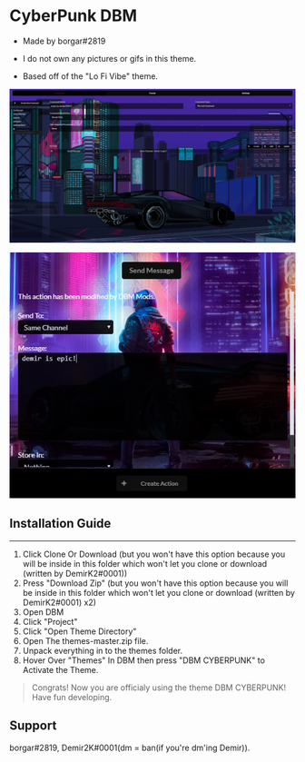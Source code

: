 # CyberPunk DBM

+ Made by borgar#2819

+ I do not own any pictures or gifs in this theme.

+ Based off of the "Lo Fi Vibe" theme.

![Preview](./img/preview.png)

![Preview](./img/preview2.png)

## Installation Guide
---------------------

1. Click Clone Or Download (but you won't have this option because you will be inside in this folder which won't let you clone or download (written by DemirK2#0001))
1. Press "Download Zip" (but you won't have this option because you will be inside in this folder which won't let you clone or download (written by DemirK2#0001) x2)
1. Open DBM
1. Click "Project"
1. Click "Open Theme Directory"
1. Open The themes-master.zip file. 
1. Unpack everything in to the themes folder.
1. Hover Over "Themes" In DBM then press "DBM CYBERPUNK" to Activate the Theme.


> Congrats! Now you are officialy using the theme DBM CYBERPUNK! Have fun developing.


 ## Support
borgar#2819, Demir2K#0001(dm = ban(if you're dm'ing Demir)).
